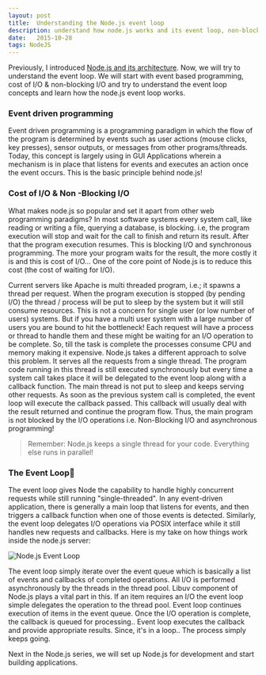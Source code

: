 ```yaml
---
layout: post
title:  Understanding the Node.js event loop
description: understand how node.js works and its event loop, non-blocking I/O and asynchronous operations
date:   2015-10-28
tags: NodeJS
---
```


Previously, I introduced [Node.js and its architecture](http://abdelraoof.com/blog/2015/10/19/introduction-to-nodejs/). Now, we will try to understand the event loop. We will start with event based programming, cost of I/O & non-blocking I/O and try to understand the event loop concepts and learn how the node.js event loop works.

### Event driven programming

Event driven programming is a programming paradigm in which the flow of the program is determined by events such as user actions (mouse clicks, key presses), sensor outputs, or messages from other programs/threads. Today, this concept is largely using in GUI Applications wherein a mechanism is in place that listens for events and executes an action once the event occurs. This is the basic principle behind node.js!

### Cost of I/O & Non -Blocking I/O

What makes node.js so popular and set it apart from other web programming paradigms? In most software systems every system call, like reading or writing a file, querying a database, is blocking. i.e, the program execution will stop and wait for the call to finish and return its result. After that the program execution resumes. This is blocking I/O and synchronous programming. The more your program waits for the result, the more costly it is and this is cost of I/O... One of the core point of Node.js is to reduce this cost (the cost of waiting for I/O).

Current servers like Apache is multi threaded program, i.e.; it spawns a thread per request. When the program execution is stopped (by pending I/O) the thread / process will be put to sleep by the system but it will still consume resources. This is not a concern for single user (or low number of users) systems. But if you have a multi user system with a large number of users you are bound to hit the bottleneck! Each request will have a process or thread to handle them and these might be waiting for an I/O operation to be complete. So, till the task is complete the processes consume CPU and memory making it expensive. Node.js takes a different approach to solve this problem. It serves all the requests from a single thread. The program code running in this thread is still executed synchronously but every time a system call takes place it will be delegated to the event loop along with a callback function. The main thread is not put to sleep and keeps serving other requests. As soon as the previous system call is completed, the event loop will execute the callback passed. This callback will usually deal with the result returned and continue the program flow. Thus, the main program is not blocked by the I/O operations i.e. Non-Blocking I/O and asynchronous programming!

<blockquote>
  Remember: Node.js keeps a single thread for your code. Everything else runs in parallel!
</blockquote>

### The Event Loop

The event loop gives Node the capability to handle highly concurrent requests while still running "single-threaded". In any event-driven application, there is generally a main loop that listens for events, and then triggers a callback function when one of those events is detected. Similarly, the event loop delegates I/O operations via POSIX interface while it still handles new requests and callbacks. Here is my take on how things work inside the node.js server:

<img class="img-responsive image-center thumbnail" src="{{site.url}}/img/nodejs/nodejs-event-loop.png" alt="Node.js Event Loop" />

The event loop simply iterate over the event queue which is basically a list of events and callbacks of completed operations. All I/O is performed asynchronously by the threads in the thread pool. Libuv component of Node.js plays a vital part in this. If an item requires an I/O the event loop simple delegates the operation to the thread pool. Event loop continues execution of items in the event queue. Once the I/O operation is complete, the callback is queued for processing.. Event loop executes the callback and provide appropriate results. Since, it's in a loop.. The process simply keeps going.

Next in the Node.js series, we will set up Node.js for development and start building applications.
